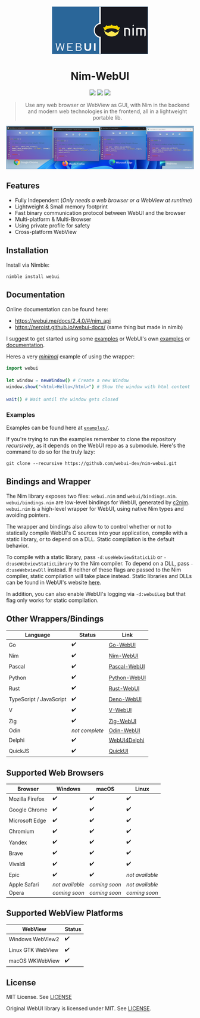 <div align="center">

![Logo](https://raw.githubusercontent.com/webui-dev/webui-logo/main/webui_nim.png)

# Nim-WebUI

<!-- [build-status]: https://img.shields.io/github/actions/workflow/status/webui-dev/webui-nim/ci.yml?branch=main&style=for-the-badge&logo=githubactions&labelColor=414868&logoColor=C0CAF5 -->
[last-commit]: https://img.shields.io/github/last-commit/webui-dev/nim-webui?style=for-the-badge&logo=github&logoColor=C0CAF5&labelColor=414868
[release-version]: https://img.shields.io/github/v/tag/webui-dev/nim-webui?style=for-the-badge&logo=webtrees&logoColor=C0CAF5&labelColor=414868&color=7664C6
[license]: https://img.shields.io/github/license/webui-dev/nim-webui?style=for-the-badge&logo=opensourcehardware&label=License&logoColor=C0CAF5&labelColor=414868&color=8c73cc

<!-- [![][build-status]](https://github.com/webui-dev/webui-nim/actions?query=branch%3Amain) -->
[![][last-commit]](https://github.com/webui-dev/nim-webui/pulse)
[![][release-version]](https://github.com/webui-dev/nim-webui/releases/latest)
[![][license]](https://github.com/webui-dev/nim-webui/blob/main/LICENSE)

> Use any web browser or WebView as GUI, with Nim in the backend and modern web technologies in the frontend, all in a lightweight portable lib.

<!--
Nim wrapper and bindings for [WebUI](https://github.com/webui-dev/webui), a fully independent and cross-platform web UI library.

Instead of using a third-party library, WebUI instead uses a pre-installed browser (Edge, Firefox, Chrome, Chromium, or Safari). So, there's no need for any large SDK or library for development/production, all you need is a web browser (or a webview, if you're into that)!
-->

![Screenshot](https://raw.githubusercontent.com/webui-dev/webui-logo/main/screenshot.png)

</div>

## Features

* Fully Independent (*Only needs a web browser or a WebView at runtime*)
* Lightweight & Small memory footprint
* Fast binary communication protocol between WebUI and the browser
* Multi-platform & Multi-Browser
* Using private profile for safety
* Cross-platform WebView

## Installation

Install via Nimble:

```shell
nimble install webui
```

## Documentation

Online documentation can be found here:
  - <https://webui.me/docs/2.4.0/#/nim_api>
  - <https://neroist.github.io/webui-docs/> (same thing but made in nimib)

I suggest to get started using some [examples](#examples) or WebUI's own [examples](https://github.com/webui-dev/webui/tree/main/examples) or [documentation](https://webui.me/docs/).

Heres a very [*minimal*](examples/minimal.nim) example of using the wrapper:

```nim
import webui

let window = newWindow() # Create a new Window
window.show("<html>Hello</html>") # Show the window with html content

wait() # Wait until the window gets closed
```

### Examples

Examples can be found here at [`examples/`](examples/).

If you're trying to run the examples remember to clone the repository *recursively*, as it depends on the WebUI repo as a submodule. Here's the command to do so for the truly lazy:

```shell
git clone --recursive https://github.com/webui-dev/nim-webui.git
```

## Bindings and Wrapper

The Nim library exposes two files: `webui.nim` and `webui/bindings.nim`.
`webui/bindings.nim` are low-level bindings for WebUI, generated by
[c2nim](https://github.com/nim-lang/c2nim). `webui.nim` is a high-level wrapper for
WebUI, using native Nim types and avoiding pointers.

The wrapper and bindings also allow to to control whether or not to statically
compile WebUI's C sources into your application, compile with a static library, or
to depend on a DLL. Static compilation is the default behavior.

To compile with a static library, pass `-d:useWebviewStaticLib` or
`-d:useWebviewStaticLibrary` to the Nim compiler. To depend on a DLL, pass
`-d:useWebviewDll` instead. If neither of these flags are passed to the Nim
compiler, static compilation will take place instead. Static libraries and DLLs can
be found in WebUI's website [here](https://webui.me/#download).

In addition, you can also enable WebUI's logging via `-d:webuiLog` but that flag
only works for static compilation.

## Other Wrappers/Bindings

| Language                | Status         | Link                                                      |
| ----------------------- | -------------- | --------------------------------------------------------- |
| Go                      | ✔️             | [Go-WebUI](https://github.com/webui-dev/go-webui)         |
| Nim                     | ✔️             | [Nim-WebUI](https://github.com/webui-dev/nim-webui)       |
| Pascal                  | ✔️             | [Pascal-WebUI](https://github.com/webui-dev/pascal-webui) |
| Python                  | ✔️             | [Python-WebUI](https://github.com/webui-dev/python-webui) |
| Rust                    | ✔️             | [Rust-WebUI](https://github.com/webui-dev/rust-webui)     |
| TypeScript / JavaScript | ✔️             | [Deno-WebUI](https://github.com/webui-dev/deno-webui)     |
| V                       | ✔️             | [V-WebUI](https://github.com/webui-dev/v-webui)           |
| Zig                     | ✔️             | [Zig-WebUI](https://github.com/webui-dev/zig-webui)       |
| Odin                    | _not complete_ | [Odin-WebUI](https://github.com/webui-dev/odin-webui)     |
| Delphi                  | ✔️             | [WebUI4Delphi](https://github.com/salvadordf/WebUI4Delphi)|
| QuickJS                 | ✔️             | [QuickUI](https://github.com/xland/QuickUI)               |

## Supported Web Browsers

| Browser         | Windows         | macOS         | Linux           |
| --------------- | --------------- | ------------- | --------------- |
| Mozilla Firefox | ✔️              | ✔️            | ✔️              |
| Google Chrome   | ✔️              | ✔️            | ✔️              |
| Microsoft Edge  | ✔️              | ✔️            | ✔️              |
| Chromium        | ✔️              | ✔️            | ✔️              |
| Yandex          | ✔️              | ✔️            | ✔️              |
| Brave           | ✔️              | ✔️            | ✔️              |
| Vivaldi         | ✔️              | ✔️            | ✔️              |
| Epic            | ✔️              | ✔️            | _not available_ |
| Apple Safari    | _not available_ | _coming soon_ | _not available_ |
| Opera           | _coming soon_   | _coming soon_ | _coming soon_   |

## Supported WebView Platforms

| WebView           | Status            |
| ----------------- | ----------------- |
| Windows WebView2  | ✔️                |
| Linux GTK WebView | ✔️                |
| macOS WKWebView   | ✔️                |

## License

MIT License. See [LICENSE](LICENSE)

Original WebUI library is licensed under MIT. See
[LICENSE](https://github.com/webui-dev/webui/blob/main/LICENSE).
